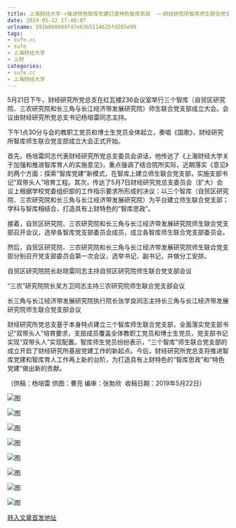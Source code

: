 ```yaml
---
title: 上海财经大学->推进特色智库党建打造特色智库思政  ——财经研究所智库师生联合党支部成立大会顺利召开 | sufe.cc
date: 2019-05-22 17:40:07
urlname: 591b0b0689f47e63b5114625fd285e99
tags: 
- sufe.cc
- sufe
- 上海财经大学
- 上财
categories:
- sufe.cc
- 上海财经大学
---
```



5月21日下午，财经研究所党总支在红瓦楼236会议室举行三个智库（自贸区研究院、三农研究院和长三角与长江经济带发展研究院）师生联合党支部成立大会。会议由财经研究所党总支书记杨培雷同志主持。

下午1点30分与会的教职工党员和博士生党员全体起立，奏唱《国歌》，财经研究所智库师生联合党支部成立大会正式开始。

首先，杨培雷同志代表财经研究所党总支委员会讲话，他传达了《上海财经大学关于加强和推进智库育人的实施意见》，重点强调了结合院所实际，近期落实《意见》的两个方面：探索“智库党建”新模式，在智库上建立师生联合党支部，实施支部书记“双带头人”培育工程。其次，传达了5月7日财经研究党总支委员会（扩大）会议上根据学校党委组织部的工作指示要求所形成的决议：以三个智库（自贸区研究院、三农研究院和长三角与长江经济带发展研究院）为平台建立师生联合党支部；学科与智库相结合，打造具有上财特色的“智库思政”。

接着，自贸区研究院、三农研究院和长三角与长江经济带发展研究院师生联合党支部召开会议，选举各智库党支部委员会成员，成立各智库师生联合党支部委员会。

然后，自贸区研究院、三农研究院和长三角与长江经济带发展研究院师生联合党支部分别召开党支部委员会第一次会议，选举书记、副书记，并做分工安排。

自贸区研究院院长赵晓雷同志主持自贸区研究院师生联合党支部会议

“三农”研究院院长吴方卫同志主持三农研究院师生联合党支部会议

长三角与长江经济带发展研究院执行院长张学良同志主持长三角与长江经济带发展研究院师生联合党支部会议

财经研究所党总支基于本身特点建立三个智库师生联合党支部，全面落实党支部书记“双带头人”培育要求，支部成员覆盖全体教职工党员和博士生党员，党支部书记实现“双带头人”实现配置。智库师生党员纷纷表示，“三个智库”师生联合党支部的成立开启了财经研究所基层党建工作的新起点。今后，财经研究所党总支将推进智库党建和智库育人工作再上新的台阶，为打造具有上财特色的“智库思政”和“特色党建”做出新的贡献。

（供稿：杨培雷 供图：曹亮 编审：张勃欣  收稿日期：2019年5月22日）



![图](http://news.sufe.edu.cn/_upload/article/images/61/8a/96e6f3234874bb4c4e44b48eb718/62770af3-8dba-44f7-a17f-269c2acdd031.jpg)

![图](http://news.sufe.edu.cn/_upload/article/images/61/8a/96e6f3234874bb4c4e44b48eb718/6b648ec0-71e3-4560-aa2a-dae174f2d59b.jpg)

![图](http://news.sufe.edu.cn/_upload/article/images/61/8a/96e6f3234874bb4c4e44b48eb718/e5144007-7201-4837-baa9-b85fe9c42ae6.jpg)

![图](http://news.sufe.edu.cn/_upload/article/images/61/8a/96e6f3234874bb4c4e44b48eb718/51dff4ad-99f0-46a3-af9c-73aac0504f34.jpg)

![图](http://news.sufe.edu.cn/_ueditor/images/empty.gif)

![图](http://news.sufe.edu.cn/_upload/article/images/61/8a/96e6f3234874bb4c4e44b48eb718/e4e2221f-1d18-43ad-a92d-ca1a4fc13005.jpg)

![图](http://news.sufe.edu.cn/_upload/article/images/61/8a/96e6f3234874bb4c4e44b48eb718/fa9205e6-d12c-4362-95a8-8640923eea0c.jpg)

![图](http://news.sufe.edu.cn/_upload/article/images/61/8a/96e6f3234874bb4c4e44b48eb718/76b1870b-e4eb-4e0d-be53-bc05130c7584.jpg)

[转入文章首发地址](http://news.sufe.edu.cn/d7/d3/c179a120787/page.htm)